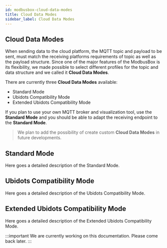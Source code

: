 ```yaml
---
id: modbusbox-cloud-data-modes
title: Cloud Data Modes
sidebar_label: Cloud Data Modes
---
```




## Cloud Data Modes

When sending data to the cloud platform, the MQTT topic and payload to be sent, must match the receiving platforms requirements of topic as well as the payload structure. Since one of the major features of the ModbusBox is its flexibility, we made possible to select different profiles for the topic and data structure and we called it **Cloud Data Modes**.

There are currently three **Cloud Data Modes** available:

* Standard Mode
* Ubidots Compatibility Mode
* Extended Ubidots Compatibility Mode

If you plan to use your own MQTT broker and visualization tool, use the **Standard Mode** and you should be able to adapt the receiving endpoint to the **Standard Mode**. 

> We plan to add the possibility of create custom **Cloud Data Modes** in future developments. 



## Standard Mode

Here goes a detailed description of the Standard Mode.

 

## Ubidots Compatibility Mode

Here goes a detailed description of the Ubidots Compatibility Mode.



## Extended Ubidots Compatibility Mode

Here goes a detailed description of the Extended Ubidots Compatibility Mode.



:::important
We are currently working on this documentation. Please come back later.
:::